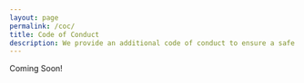 ```yaml
---
layout: page
permalink: /coc/
title: Code of Conduct
description: We provide an additional code of conduct to ensure a safe environment to reflect on ML research.
---
```


Coming Soon!
